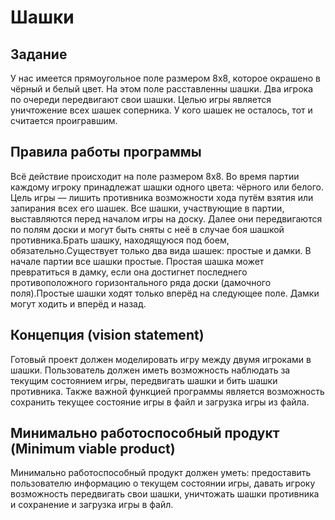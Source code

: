 # Шашки

## Задание
У нас имеется прямоугольное поле размером 8х8, которое окрашено в чёрный и белый цвет. На этом поле расставленны шашки. Два игрока по очереди передвигают свои шашки. Целью игры является уничтожение всех шашек соперника. У кого шашек не осталось, тот и считается проигравшим.

## Правила работы программы
Всё действие происходит на поле размером 8х8. Во время партии каждому игроку принадлежат шашки одного цвета: чёрного или белого. Цель игры — лишить противника возможности хода путём взятия или запирания всех его шашек. Все шашки, участвующие в партии, выставляются перед началом игры на доску. Далее они передвигаются по полям доски и могут быть сняты с неё в случае боя шашкой противника.Брать шашку, находящуюся под боем, обязательно.Существует только два вида шашек: простые и дамки. В начале партии все шашки простые. Простая шашка может превратиться в дамку, если она достигнет последнего противоположного горизонтального ряда доски (дамочного поля).Простые шашки ходят только вперёд на следующее поле. Дамки могут ходить и вперёд и назад.

## Концепция (vision statement)
Готовый проект должен моделировать игру между двумя игроками в шашки. Пользователь должен иметь возможность наблюдать за текущим состоянием игры, передвигать шашки и бить шашки противника. Также важной функцией программы является возможность сохранить текущее состояние игры в файл и загрузка игры из файла. 

## Минимально работоспособный продукт (Minimum viable product)
Минимально работоспособный продукт должен уметь: предоставить пользователю информацию о текущем состоянии игры, давать игроку возможность передвигать свои шашки, уничтожать шашки противника и сохранение и загрузка игры в файл.
